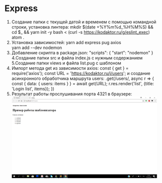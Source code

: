 # Express
1. Создание папки с текущей датой и временем с помощью командной строки, установка линтера:
mkdir $(date +%Y%m%d_%H%M%S) && cd $_ && yarn init -y
bash < (curl -s https://kodaktor.ru/g/eslint_exec)
atom .
2. Установка зависимостей:
yarn add express pug	axios	
yarn add --dev nodemon
3. Добавление скрипта в package.json:
 "scripts": {
    "start": "nodemon"
  }
4.Создание папки src и файла index.js с нужным содержанием
5.Создание папки views и файла list.pug с шаблоном
6. Импорт метода get из зависимости axios:
const { get } = require('axios');
const URL = 'https://kodaktor.ru/j/users';
и создание асинхронного обработчика маршрута users:
.get(/users/, async r => { 
      const { data: { users: items } } = await get(URL);
      r.res.render('list', {title: 'Login list', items});
   })
7. Результат работы прослушивания порта 4321  в браузере:
![alt text](https://github.com/nastyandreeva/Express/blob/master/express.PNG)
